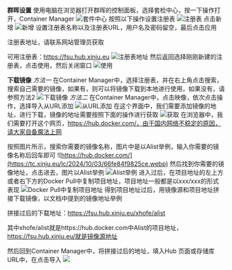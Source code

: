 **群晖设置**
使用电脑在浏览器打开群晖的控制面板，选择套检中心，按一下操作打开，Container Manager
![套件中心](https://tc.xinju.eu/lc/2024/10/02/66fc55212f206.webp)
按照以下操作设置注册表
![注册表](https://tc.xinju.eu/lc/2024/10/02/66fc56872592d.webp)
点击新增
![新增](https://tc.xinju.eu/lc/2024/10/02/66fc587b4d991.webp)
设置注册表名称以及注册表URL，用户名及密码留空，最后点击应用

注册表地址，请联系网站管理员获取

可用注册表：https://fsu.hub.xinju.eu
![注册表地址](https://tc.xinju.eu/lc/2024/10/02/66fc598c6b917.webp)
然后返回选择刚刚新建的注册表，点击使用，然后关闭窗口
![使用](https://tc.xinju.eu/lc/2024/10/02/66fc5c4fcbb91.webp)

**下载镜像**
_方法一_
在Container Manager中，选择注册表，并在右上角点击搜索，搜索自己需要的镜像，如果有，则可以将镜像下载到本地进行使用，如果没有，请参照方法2
![下载镜像](https://tc.xinju.eu/lc/2024/10/03/66fe81feca272.webp)
_方法二_
在Container Manager中，点击映像，依次点击操作，选择导入从URL添加
![从URL添加](https://tc.xinju.eu/lc/2024/10/03/66fe82df97f24.webp)
在这个界面中，我们需要添加镜像的地址，进行下载，镜像的地址需要按照下面的操作进行获取
![获取](https://tc.xinju.eu/lc/2024/10/03/66fe835245256.webp)
在浏览器中，我们需要打开这个网页，https://hub.docker.com/，由于国内网络不稳定的原因，请大家自备魔法上网

按照图片所示，搜索你需要的镜像名称，图片中是以Alist举例，输入你需要的镜像名称后回车即可
![https://hub.docker.com/](https://tc.xinju.eu/lc/2024/10/03/66fe84f9825ce.webp)
然后找到你需要的镜像地址，点击进去，图片以Alist举例
![Alist举例](https://tc.xinju.eu/lc/2024/10/03/66fe85a00c660.webp)
进入过后，在项目地址的左上方或者右下方的Docker Pull中复制项目地址，项目地址一般都是以xxx/xxx的形式表现
![Docker Pull中复制项目地址](https://tc.xinju.eu/lc/2024/10/03/66fe86314720f.webp)
得到项目地址过后，用镜像源和项目地址拼接下载镜像，以文档中提到的镜像地址举例

拼接过后的下载地址：https://fsu.hub.xinju.eu/xhofe/alist

其中xhofe/alist就是https://hub.docker.com中Alist的项目地址，https://fsu.hub.xinju.eu/就是镜像源地址

然后回到Container Manager中，将拼接过后的地址，填入Hub 页面或存储库 URL中，在点击导入
![](https://tc.xinju.eu/lc/2024/10/03/66fe835245256.webp)



